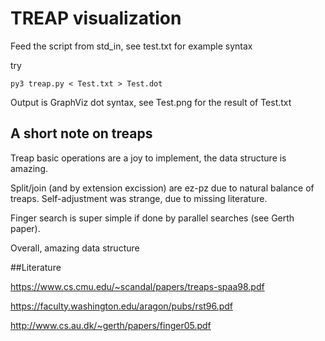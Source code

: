 # TREAP visualization

Feed the script from std_in, see test.txt for example syntax

try

```py3 treap.py < Test.txt > Test.dot```


Output is GraphViz dot syntax, see Test.png for the result of Test.txt

## A short note on treaps

Treap basic operations are a joy to implement, the data structure is amazing.

Split/join (and by extension excission) are ez-pz due to natural balance of treaps.
Self-adjustment was strange, due to missing literature.

Finger search is super simple if done by parallel searches (see Gerth paper).

Overall, amazing data structure

##Literature

https://www.cs.cmu.edu/~scandal/papers/treaps-spaa98.pdf

https://faculty.washington.edu/aragon/pubs/rst96.pdf

http://www.cs.au.dk/~gerth/papers/finger05.pdf
